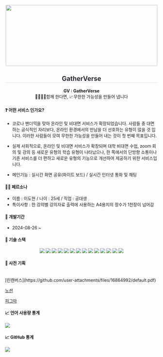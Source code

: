 <div align="center" width="500">
  <img src="" width="500" height="200">
  <h2 style="border-bottom: 1px solid #d8dee4; color: #282d33;">GatherVerse</h2>

**GV : GatherVerse**
</br>
👨‍👩‍👦‍👦함께 한다면, 📈무한한 가능성을 만들어 냅니다

</div>
<h4>❓ 어떤 서비스 인가요?</h4>

- 코로나 팬더믹을 맞아 온라인 및 비대면 서비스가 확장되었습니다. 사람들 중 대면하는 공식적인 자리보다, 온라인 환경에서의 만남을 더 선호하는 유형이 많을 것 입니다. 이러한 사람들이 모여 무한한 가능성을 만들어 내는 것이 첫 번째 목표입니다.

- 실제 사회적으로, 온라인 및 비대면 서비스가 확장되며 대학 비대면 수업, zoom 회의 및 강의 등 새로운 유형의 학습 유형이 나타났으나, 한 쪽에서의 단방향 소통이나 기존 서비스를 더 편하고 새로운 유형의 기능으로 개선하여 제공하기 위한 서비스입니다.

- 메인기능 : 실시간 화면 공유(화이트 보드) / 실시간 인터넷 통화 및 채팅

<h4>👩‍💼 페르소나</h4>

- 이름 : 이도현 / 나이 : 25세 / 직업 : 공대생
- 특이사항 : 한 강의별 강의자료 출력에 사용하는 A4용지의 장수가 1천장이 넘어감

<h4>📅 개발기간</h4>

- 2024-08-26 ~

<h4>📌 기술 스택</h4>
<div style="margin: 0 auto; text-align: center;" align="center">
        <img src="https://img.shields.io/badge/CSS3-1572B6?style=for-the-badge&logo=CSS3&logoColor=white">
        <img src="https://img.shields.io/badge/Eslint-4B32C3?style=for-the-badge&logo=Eslint&logoColor=white">
        <img src="https://img.shields.io/badge/Figma-F24E1E?style=for-the-badge&logo=Figma&logoColor=white">
        <img src="https://img.shields.io/badge/Git-F05032?style=for-the-badge&logo=Git&logoColor=white">
        <img src="https://img.shields.io/badge/Notion-000000?style=for-the-badge&logo=Notion&logoColor=white">
        <img src="https://img.shields.io/badge/Prettier-F7B93E?style=for-the-badge&logo=Prettier&logoColor=white">
        <img src="https://img.shields.io/badge/React-61DAFB?style=for-the-badge&logo=React&logoColor=white">
        <img src="https://img.shields.io/badge/Github-181717?style=for-the-badge&logo=Github&logoColor=white">
        <img src="https://img.shields.io/badge/HTML5-E34F26?style=for-the-badge&logo=HTML5&logoColor=white">
        <img src="https://img.shields.io/badge/Javascript-F7DF1E?style=for-the-badge&logo=Javascript&logoColor=white">
        <img src="https://img.shields.io/badge/StyledComponents-DB7093?style=for-the-badge&logo=StyledComponents&logoColor=white">
        <img src="https://img.shields.io/badge/typescript-3178C6?style=for-the-badge&logo=typescript&logoColor=white">
        <img src="https://img.shields.io/badge/reacthookform-EC5990?style=for-the-badge&logo=reacthookform&logoColor=white">
        <img src="https://img.shields.io/badge/firebase-DD2C00?style=for-the-badge&logo=firebase&logoColor=white">
        
</div>

<h4>📌 사전 기획</h4>
</br>
[린캔버스](https://github.com/user-attachments/files/16864992/default.pdf)

[노션](https://spotted-party-00f.notion.site/GatherVerse-2f21ffcbf5934c5a92d94ff90c2c35f2?pvs=4)

[피그마](https://www.figma.com/design/a1zOinzJF9v6Z1Zwj2FBpX/GV?node-id=2-389&t=4jWCb2JrjAcvTXdb-1)

<div align="flex-start">
<h4 align="flex-start">📈 언어 사용량 통계</h4>
  <!-- Top Languages Card -->
  <a href="https://github.com/2doh/github-readme-stats">
    <img src="https://github-readme-stats.vercel.app/api/top-langs/?username=2doh&layout=compact" />
  </a>

<div align="flex-start">
<h4 align="flex-start">📈 GitHub 통계</h4>
  <a href="https://github.com/2doh/github-readme-stats" >
    <img src="https://github-readme-stats.vercel.app/api?username=2doh&show_icons=true&theme=white" />
  </a>
</div>
